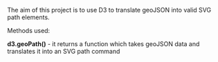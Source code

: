 The aim of this project is to use D3 to translate geoJSON into valid SVG path elements.

Methods used:

**d3.geoPath()** - it returns a function which takes geoJSON data and translates it into an SVG path command